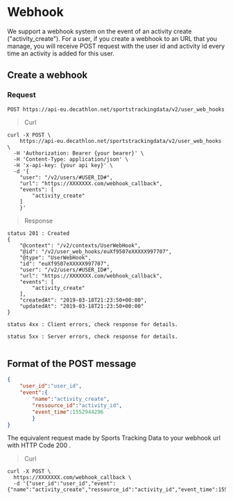 # Webhook

We support a webhook system on the event of an activity create ("activity_create").
For a user, if you create a webhook to an URL that you manage, you will receive POST request with the user id and activity id every time an activity is added for this user.


## Create a webhook


### Request

`POST https://api-eu.decathlon.net/sportstrackingdata/v2/user_web_hooks`
 


> Curl

```shell
curl -X POST \
    https://api-eu.decathlon.net/sportstrackingdata/v2/user_web_hooks \
  -H 'Authorization: Bearer {your bearer}' \
  -H 'Content-Type: application/json' \
  -H 'x-api-key: {your api key}' \
  -d '{
    "user": "/v2/users/#USER_ID#",
    "url": "https://XXXXXXX.com/webhook_callback",
    "events": [
        "activity_create"
    ]
    }' 
```


> Response

```
status 201 : Created
{
    "@context": "/v2/contexts/UserWebHook",
    "@id": "/v2/user_web_hooks/euXf9507eXXXXX997707",
    "@type": "UserWebHook",
    "id": "euXf9507eXXXXX997707",
    "user": "/v2/users/#USER_ID#",
    "url": "https://XXXXXXX.com/webhook_callback",
    "events": [
        "activity_create"
    ],
    "createdAt": "2019-03-18T21:23:50+00:00",
    "updatedAt": "2019-03-18T21:23:50+00:00"
}

status 4xx : Client errors, check response for details.

status 5xx : Server errors, check response for details.


```


## Format of the POST message


```json
{
    "user_id":"user_id",
    "event":{
        "name":"activity_create",
        "ressource_id":"activity_id",
        "event_time":1552944296
        }
}
```


The equivalent request made by Sports Tracking Data to your webhook url with HTTP Code 200 .

> Curl

```shell
curl -X POST \
  https://XXXXXXX.com/webhook_callback \
  -d '{"user_id":"user_id","event":{"name":"activity_create","ressource_id":"activity_id","event_time":1552944296}}'
```



